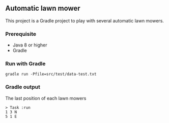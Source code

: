 ## Automatic lawn mower

This project is a Gradle project to play with several automatic lawn mowers.

### Prerequisite
* Java 8 or higher
* Gradle

### Run with Gradle
```script
gradle run -Pfile=src/test/data-test.txt
```
### Gradle output
The last position of each lawn mowers

```script
> Task :run
1 3 N
5 1 E
```

